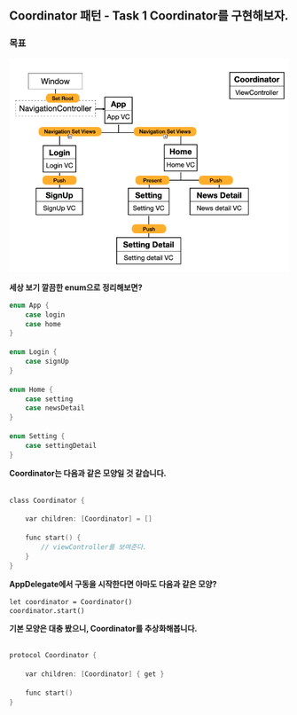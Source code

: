 ## Coordinator 패턴 - Task 1 Coordinator를 구현해보자.


### 목표

![coordinator_flow](./assets/coordinator_flow.png)


**세상 보기 깔끔한 enum으로 정리해보면?**

```objectivec
enum App {
    case login
    case home
}

enum Login {
    case signUp
}

enum Home {
    case setting
    case newsDetail
}

enum Setting {
    case settingDetail
}
```

**Coordinator는 다음과 같은 모양일 것 같습니다.**

```objectivec

class Coordinator {

	var children: [Coordinator] = []
	
	func start() {
		// viewController를 보여준다.
	}
}

```

**AppDelegate에서 구동을 시작한다면 아마도 다음과 같은 모양?**

```
let coordinator = Coordinator() 
coordinator.start()

```


**기본 모양은 대충 봤으니, Coordinator를 추상화해봅니다.**

```objectivec

protocol Coordinator {
    
    var children: [Coordinator] { get }
    
    func start()
}

```